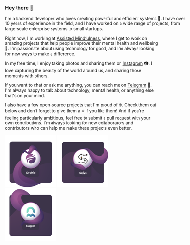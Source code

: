 ### Hey there 👋

<p style="width: 600px;">
I'm a backend developer who loves creating powerful and efficient systems 💪. I have over 10 years of experience in the field, and I have worked on a wide range of projects, from large-scale enterprise systems to small startups.
</p>
    
Right now, I'm working at [Assisted Mindfulness](https://github.com/Assisted-Mindfulness), where I get to work on amazing projects that help people improve their mental health and wellbeing 🧠. I'm passionate about using technology for good, and I'm always looking for new ways to make a difference.

In my free time, I enjoy taking photos and sharing them on [Instagram](https://www.instagram.com/anaubat/) 📷. I love capturing the beauty of the world around us, and sharing those moments with others.

If you want to chat or ask me anything, you can reach me on [Telegram](https://t.me/tabuna) 💬. I'm always happy to talk about technology, mental health, or anything else that's on your mind.

I also have a few open-source projects that I'm proud of 🤓. Check them out below and don't forget to give them a :star: if you like them! And if you're feeling particularly ambitious, feel free to submit a pull request with your own contributions. I'm always looking for new collaborators and contributors who can help me make these projects even better.



<!--
### Hi there 👋

I love developing backend.

- ⚡ I’m currently working at [Assisted Mindfulness](https://github.com/Assisted-Mindfulness).
- 📷 Want to see me? See on [Instagram](https://www.instagram.com/anaubat/).
- 💬 You can reach me via Telegram [@tabuna](https://t.me/tabuna).


- ⚡ I’m currently working at [SMI2](https://smi2.net/).
- 📷 Want to see me? See on [Instagram](https://www.instagram.com/anaubat/).
- 🎮 You can play with me [DOTA2](https://www.opendota.com/players/72303558/overview).
- 💬 You can reach me via Telegram [@tabuna](https://t.me/tabuna).


- 🌱 I’m currently learning ...
- 👯 I’m looking to collaborate on ...
- 🤔 I’m looking for help with ...
- 💬 Ask me about ...
- 😄 Pronouns: ...
- ⚡ Fun fact: ...


Check my open-source projects :point_down:, and if you like them, give them a :star: or submit a PR.
-->






<p>
    <a href="https://orchid.software/" target="_blank"><img src="https://raw.githubusercontent.com/orchidsoftware/art/master/our-projects/orchid.png" width="250" style="max-width: 33.333%"></a>
    <a href="https://sajya.github.io/" target="_blank"><img src="https://raw.githubusercontent.com/orchidsoftware/art/master/our-projects/sajya.png" width="250" style="max-width: 33.333%"></a>
    <a href="https://cagilo.github.io/" target="_blank"><img src="https://raw.githubusercontent.com/orchidsoftware/art/master/our-projects/cagilo.png" width="250" style="max-width: 33.333%"></a>
</p>

